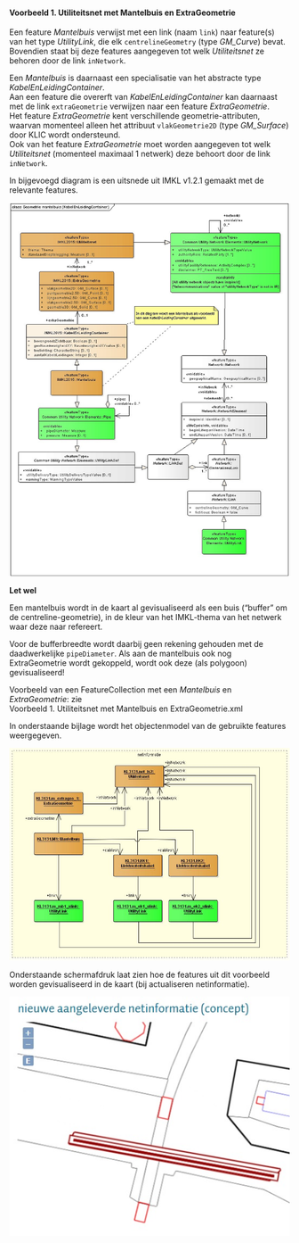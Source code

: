 ﻿#### Voorbeeld 1. Utiliteitsnet met Mantelbuis en ExtraGeometrie

Een feature _Mantelbuis_ verwijst met een link (naam `link`) naar feature(s) van het type _UtilityLink_, die elk `centrelineGeometry` (type _GM_Curve_) bevat.   
Bovendien staat bij deze features aangegeven tot welk _Utiliteitsnet_ ze behoren door de link `inNetwork`.

Een _Mantelbuis_ is daarnaast een specialisatie van het abstracte type _KabelEnLeidingContainer_.   
Aan een feature die overerft van _KabelEnLeidingContainer_ kan daarnaast met de link `extraGeometrie` verwijzen naar een feature _ExtraGeometrie_.   
Het feature _ExtraGeometrie_ kent verschillende geometrie-attributen, waarvan momenteel alleen het attribuut `vlakGeometrie2D` (type _GM_Surface_) door KLIC wordt ondersteund.   
Ook van het feature _ExtraGeometrie_ moet worden aangegeven tot welk _Utiliteitsnet_ (momenteel maximaal 1 netwerk) deze behoort door de link `inNetwork`.

In bijgevoegd diagram is een uitsnede uit IMKL v1.2.1 gemaakt met de relevante features.

![voorbeeld_1_geometrie](../images/Voorbeeld-1-Geometrie-mantelbuis-KabelEnLeiding-Container.jpg "Voorbeeld 1. Geometrie")

**Let wel**

Een mantelbuis wordt in de kaart al gevisualiseerd als een buis (“buffer” om de centreline-geometrie), in de kleur van het IMKL-thema van het netwerk waar deze naar refereert.

Voor de bufferbreedte wordt daarbij geen rekening gehouden met de daadwerkelijke `pipeDiameter`.
Als aan de mantelbuis ook nog ExtraGeometrie wordt gekoppeld, wordt ook deze (als polygoon) gevisualiseerd!

Voorbeeld van een FeatureCollection met een _Mantelbuis_ en _ExtraGeometrie_: zie   
Voorbeeld 1. Utiliteitsnet met Mantelbuis en ExtraGeometrie.xml

In onderstaande bijlage wordt het objectenmodel van de gebruikte features weergegeven.

![voorbeeld_1_objectenmodel](../images/Voorbeeld-1-Utiliteitsnet-met-Mantelbuis-en-ExtraGeometrie-objectenmodel.jpg "Voorbeeld 1. Objectenmodel")

Onderstaande schermafdruk laat zien hoe de features uit dit voorbeeld worden gevisualiseerd in de kaart (bij actualiseren netinformatie).

![voorbeeld_1_visualisatie](../images/Voorbeeld-1-Visualisatie-Utiliteitsnet-met-Mantelbuis-en-ExtraGeometrie.jpg "Voorbeeld 1. Visualisatie IMKL-features")
